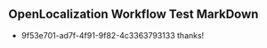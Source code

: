 ## OpenLocalization Workflow Test MarkDown
* 9f53e701-ad7f-4f91-9f82-4c3363793133 thanks!

<!--HONumber=Jul16_HO3-->


